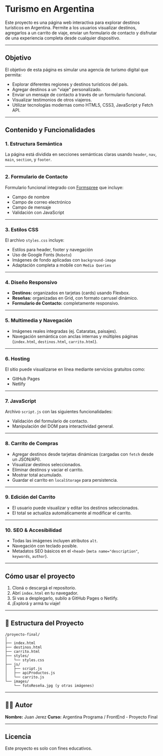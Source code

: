 # Turismo en Argentina

Este proyecto es una página web interactiva para explorar destinos turísticos en Argentina. Permite a los usuarios visualizar destinos, agregarlos a un carrito de viaje, enviar un formulario de contacto y disfrutar de una experiencia completa desde cualquier dispositivo.

---

## Objetivo

El objetivo de esta página es simular una agencia de turismo digital que permita:
- Explorar diferentes regiones y destinos turísticos del país.
- Agregar destinos a un "viaje" personalizado.
- Enviar un mensaje de contacto a través de un formulario funcional.
- Visualizar testimonios de otros viajeros.
- Utilizar tecnologías modernas como HTML5, CSS3, JavaScript y Fetch API.

---

## Contenido y Funcionalidades

### 1. Estructura Semántica
La página está dividida en secciones semánticas claras usando `header`, `nav`, `main`, `section`, y `footer`.

---

### 2. Formulario de Contacto
Formulario funcional integrado con [Formspree](https://formspree.io/) que incluye:
- Campo de nombre
- Campo de correo electrónico
- Campo de mensaje
- Validación con JavaScript

---

### 3. Estilos CSS
El archivo `styles.css` incluye:
- Estilos para header, footer y navegación
- Uso de Google Fonts (`Roboto`)
- Imágenes de fondo aplicadas con `background-image`
- Adaptación completa a mobile con `Media Queries`

---

### 4. Diseño Responsivo
- **Destinos:** organizados en tarjetas (cards) usando Flexbox.
- **Reseñas:** organizadas en Grid, con formato carrusel dinámico.
- **Formulario de Contacto:** completamente responsivo.


---

### 5. Multimedia y Navegación
- Imágenes reales integradas (ej. Cataratas, paisajes).
- Navegación semántica con anclas internas y múltiples páginas (`index.html`, `destinos.html`, `carrito.html`).

---

### 6. Hosting
El sitio puede visualizarse en línea mediante servicios gratuitos como:
- GitHub Pages
- Netlify

---

### 7. JavaScript
Archivo `script.js` con las siguientes funcionalidades:
- Validación del formulario de contacto.
- Manipulación del DOM para interactividad general.

---

### 8. Carrito de Compras
- Agregar destinos desde tarjetas dinámicas (cargadas con `fetch` desde un JSON/API).
- Visualizar destinos seleccionados.
- Eliminar destinos y vaciar el carrito.
- Mostrar total acumulado.
- Guardar el carrito en `localStorage` para persistencia.

---

### 9. Edición del Carrito
- El usuario puede visualizar y editar los destinos seleccionados.
- El total se actualiza automáticamente al modificar el carrito.

---

### 10. SEO & Accesibilidad
- Todas las imágenes incluyen atributos `alt`.
- Navegación con teclado posible.
- Metadatos SEO básicos en el `<head>` (`meta name="description"`, `keywords`, `author`).

---

## Cómo usar el proyecto

1. Cloná o descargá el repositorio.
2. Abrí `index.html` en tu navegador.
3. Si vas a desplegarlo, subilo a GitHub Pages o Netlify.
4. ¡Explorá y armá tu viaje!

---

## 📁 Estructura del Proyecto

```
/proyecto-final/
│
├── index.html
├── destinos.html
├── carrito.html
├── styles/
│   └── styles.css
├── js/
│   ├── script.js
│   ├── apiProductos.js
│   └── carrito.js
└── images/
    └── fotoReseña.jpg (y otras imágenes)
```

---

## 👨‍💻 Autor

**Nombre:** Juan Jerez 
**Curso:** Argentina Programa / FrontEnd - Proyecto Final  

---

## Licencia

Este proyecto es solo con fines educativos.